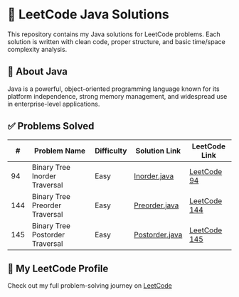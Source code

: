 # 🧠 LeetCode Java Solutions

This repository contains my Java solutions for LeetCode problems. Each solution is written with clean code, proper structure, and basic time/space complexity analysis.

## 📌 About Java
Java is a powerful, object-oriented programming language known for its platform independence, strong memory management, and widespread use in enterprise-level applications.

## ✅ Problems Solved

| # | Problem Name                  | Difficulty | Solution Link                      | LeetCode Link |
|---|-------------------------------|------------|------------------------------------|----------------|
| 94 | Binary Tree Inorder Traversal | Easy       | [Inorder.java](./94_InorderTraversal.java)     | [LeetCode 94](https://leetcode.com/problems/binary-tree-inorder-traversal/) |
| 144 | Binary Tree Preorder Traversal | Easy     | [Preorder.java](./144_PreorderTraversal.java)   | [LeetCode 144](https://leetcode.com/problems/binary-tree-preorder-traversal/) |
| 145 | Binary Tree Postorder Traversal | Easy   | [Postorder.java](./145_PostorderTraversal.java) | [LeetCode 145](https://leetcode.com/problems/binary-tree-postorder-traversal/) |

## 🔗 My LeetCode Profile

Check out my full problem-solving journey on [LeetCode](https://leetcode.com/u/Dev-Jesu/)

